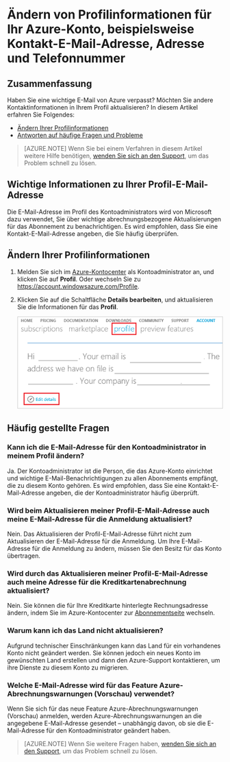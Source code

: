 <properties
	pageTitle="Ändern von Profilinformationen für Ihr Azure-Konto | Microsoft Azure"
	description="Beschreibt, wie Sie das Profil für Ihr Azure-Konto ändern, und beantwortet häufig gestellte Fragen, z. B., warum im Azure-Kontocenter das Land nicht geändert werden kann."
	services=""
	documentationCenter=""
	authors="genlin"
	manager="mbaldwin"
	editor=""
	tags="billing"
	/>

<tags
	ms.service="billing"
	ms.workload="na"
	ms.tgt_pltfrm="na"
	ms.devlang="na"
	ms.topic="article"
	ms.date="08/17/2016"
	ms.author="genli"/>

# Ändern von Profilinformationen für Ihr Azure-Konto, beispielsweise Kontakt-E-Mail-Adresse, Adresse und Telefonnummer

## Zusammenfassung

Haben Sie eine wichtige E-Mail von Azure verpasst? Möchten Sie andere Kontaktinformationen in Ihrem Profil aktualisieren? In diesem Artikel erfahren Sie Folgendes:

-	[Ändern Ihrer Profilinformationen](#how-to-change-your-profile-information)
-	[Antworten auf häufige Fragen und Probleme](#frequently-asked-questions)

> [AZURE.NOTE] Wenn Sie bei einem Verfahren in diesem Artikel weitere Hilfe benötigen, [wenden Sie sich an den Support](https://portal.azure.com/?#blade/Microsoft_Azure_Support/HelpAndSupportBlade), um das Problem schnell zu lösen.

## Wichtige Informationen zu Ihrer Profil-E-Mail-Adresse

Die E-Mail-Adresse im Profil des Kontoadministrators wird von Microsoft dazu verwendet, Sie über wichtige abrechnungsbezogene Aktualisierungen für das Abonnement zu benachrichtigen. Es wird empfohlen, dass Sie eine Kontakt-E-Mail-Adresse angeben, die Sie häufig überprüfen.

## Ändern Ihrer Profilinformationen

1.	Melden Sie sich im [Azure-Kontocenter](https://account.windowsazure.com/) als Kontoadministrator an, und klicken Sie auf **Profil**. Oder wechseln Sie zu https://account.windowsazure.com/Profile.

2.	Klicken Sie auf die Schaltfläche **Details bearbeiten**, und aktualisieren Sie die Informationen für das **Profil**.

	![Profil](./media/billing-how-to-change-azure-account-profile/profile.png)

## Häufig gestellte Fragen

### Kann ich die E-Mail-Adresse für den Kontoadministrator in meinem Profil ändern?

Ja. Der Kontoadministrator ist die Person, die das Azure-Konto einrichtet und wichtige E-Mail-Benachrichtigungen zu allen Abonnements empfängt, die zu diesem Konto gehören. Es wird empfohlen, dass Sie eine Kontakt-E-Mail-Adresse angeben, die der Kontoadministrator häufig überprüft.

### Wird beim Aktualisieren meiner Profil-E-Mail-Adresse auch meine E-Mail-Adresse für die Anmeldung aktualisiert?

Nein. Das Aktualisieren der Profil-E-Mail-Adresse führt nicht zum Aktualisieren der E-Mail-Adresse für die Anmeldung. Um Ihre E-Mail-Adresse für die Anmeldung zu ändern, müssen Sie den Besitz für das Konto übertragen.

### Wird durch das Aktualisieren meiner Profil-E-Mail-Adresse auch meine Adresse für die Kreditkartenabrechnung aktualisiert?

Nein. Sie können die für Ihre Kreditkarte hinterlegte Rechnungsadresse ändern, indem Sie im Azure-Kontocenter zur [Abonnementseite](https://account.windowsazure.com/subscriptions) wechseln.

### Warum kann ich das Land nicht aktualisieren?

Aufgrund technischer Einschränkungen kann das Land für ein vorhandenes Konto nicht geändert werden. Sie können jedoch ein neues Konto im gewünschten Land erstellen und dann den Azure-Support kontaktieren, um ihre Dienste zu diesem Konto zu migrieren.

### Welche E-Mail-Adresse wird für das Feature Azure-Abrechnungswarnungen (Vorschau) verwendet?

Wenn Sie sich für das neue Feature Azure-Abrechnungswarnungen (Vorschau) anmelden, werden Azure-Abrechnungswarnungen an die angegebene E-Mail-Adresse gesendet – unabhängig davon, ob sie die E-Mail-Adresse für den Kontoadministrator geändert haben.

> [AZURE.NOTE] Wenn Sie weitere Fragen haben, [wenden Sie sich an den Support](https://portal.azure.com/?#blade/Microsoft_Azure_Support/HelpAndSupportBlade), um das Problem schnell zu lösen.

<!---HONumber=AcomDC_0824_2016-->
